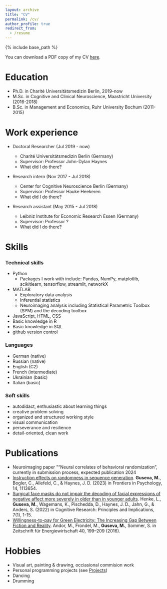 ```yaml
---
layout: archive
title: "CV"
permalink: /cv/
author_profile: true
redirect_from:
  - /resume
---
```


{% include base_path %}

You can download a PDF copy of my CV [here](/files/CV_Guseva.pdf).

Education
======
* Ph.D. in Charité Universitätsmedizin Berlin, 2019-now 
* M.Sc. in Cognitive and Clinical Neuroscience, Maastricht University (2016-2018)
* B.Sc. in Management and Economics, Ruhr University Bochum (2011-2015)

Work experience
======
* Doctoral Researcher (Jul 2019 - now)
  * Charité Universitätsmedizin Berlin (Germany)
  * Supervisor: Professor John-Dylan Haynes
  * What did I do there?


* Research intern (Nov 2017 - Jul 2018)
  * Center for Cognitive Neuroscience Berlin (Germany)
  * Supervisor: Professor Hauke Heekeren
  * What did I do there?
 
* Research assistant (May 2015 - Jul 2018)
  * Leibniz Institute for Economic Research Essen (Germany)
  * Supervisor: Professor ?
  * What did I do there?
  
Skills
======

### Technical skills
* Python
  * Packages I work with include: Pandas, NumPy, matplotlib, scikitlearn, tensorflow, streamlit, networkX
* MATLAB
  * Exploratory data analysis
  * Inferential statistics
  * Neuroimaging analysis including Statistical Parametric Toolbox (SPM) and the decoding toolbox
* JavaScript, HTML, CSS
* Basic knowledge in R
* Basic knowledge in SQL
* github version control


### Languages
* German (native)
* Russian (native)
* English (C2)
* French (intermediate)
* Ukrainian (basic)
* Italian (basic)

### Soft skills
* autodidact, enthusiastic about learning things
* creative problem solving
* organized and structured working style
* visual communication 
* perseverance and resilience
* detail-oriented, clean work



Publications
======
- Neuroimaging paper "“Neural correlates of behavioral randomization”, currently in submission process, expected publication 2024
- [Instruction effects on randomness in sequence generation](https://www.frontiersin.org/articles/10.3389/fpsyg.2023.1113654/full). 
**Guseva, M.**, Bogler, C., Allefeld, C., & Haynes, J. D. (2023) in Frontiers in Psychology, 14, 1113654.
- [Surgical face masks do not impair the decoding of facial expressions of negative affect more severely in older than in younger adults](https://cognitiveresearchjournal.springeropen.com/articles/10.1186/s41235-022-00403-8). Henke, L., **Guseva, M.**, Wagemans, K., Pischedda, D., Haynes, J. D., Jahn, G., & Anders, S. (2022) in Cognitive Research: Principles and Implications, 7(1), 1-15.
- [Willingness-to-pay for Green Electricity: The Increasing Gap Between Fiction and Reality](https://link.springer.com/article/10.1007/s12398-016-0185-4). Andor, M., Frondel, M., **Guseva, M.**, Sommer, S. in Zeitschrift für Energiewirtschaft 40, 199–209 (2016).





Hobbies
=====
- Visual art, painting & drawing, occiasional commision work
- Personal programming projects (see [Projects](https://m-guseva.github.io/portfolio/))
- Dancing
- Drumming


